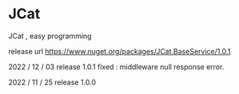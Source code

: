# JCat
JCat , easy programming

release url
https://www.nuget.org/packages/JCat.BaseService/1.0.1

2022 / 12 / 03 release 1.0.1
fixed : middleware null response error. 

2022 / 11 / 25 release 1.0.0